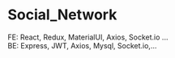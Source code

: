# Social_Network

<div>FE: React, Redux, MaterialUI, Axios, Socket.io ...</div>
<div>BE: Express, JWT, Axios, Mysql, Socket.io,...</div>
